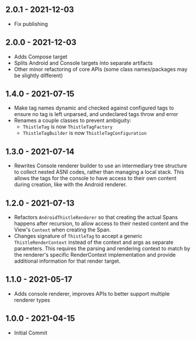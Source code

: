 ## 2.0.1 - 2021-12-03

- Fix publishing

## 2.0.0 - 2021-12-03

- Adds Compose target
- Splits Android and Console targets into separate artifacts
- Other minor refactoring of core APIs (some class names/packages may be slightly different)

## 1.4.0 - 2021-07-15

- Make tag names dynamic and checked against configured tags to ensure no tag is left unparsed, and undeclared tags throw and error
- Renames a couple classes to prevent ambiguity:
    - `ThistleTag` is now `ThistleTagFactory`
    - `ThistleTagBuilder` is now `ThistleTagConfiguration`

## 1.3.0 - 2021-07-14

- Rewrites Console renderer builder to use an intermediary tree structure to collect nested ASNI codes, rather than 
    managing a local stack. This allows the tags for the console to have access to their own content during creation, 
    like with the Android renderer.

## 1.2.0 - 2021-07-13

- Refactors `AndroidThistleRenderer` so that creating the actual Spans happens after recursion, to allow access to 
    their nested content and the View's `Context` when creating the Span.
- Changes signature of `ThistleTag` to accept a generic `ThistleRenderContext` instead of the context and args as 
    separate parameters. This requires the parsing and rendering context to match by the renderer's specific 
    RenderContext implementation and provide additional information for that render target.

## 1.1.0 - 2021-05-17

- Adds console renderer, improves APIs to better support multiple renderer types

## 1.0.0 - 2021-04-15

- Initial Commit
